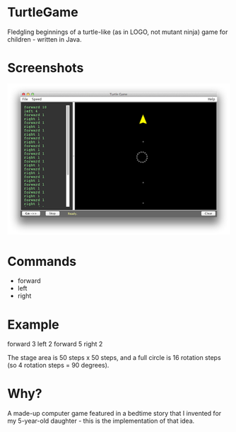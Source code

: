 TurtleGame
==========

Fledgling beginnings of a turtle-like (as in LOGO, not mutant ninja) game for children - written in Java.


Screenshots
===========

![TurtleGame-1](TurtleGame-1.png)


Commands
========

* forward <steps>
* left <steps>
* right <steps>

Example
=======

forward 3
left 2
forward 5
right 2

The stage area is 50 steps x 50 steps, and a full circle is 16 rotation steps (so 4 rotation steps = 90 degrees).


Why?
====

A made-up computer game featured in a bedtime story that I invented for my 5-year-old daughter - this is the implementation of that idea.